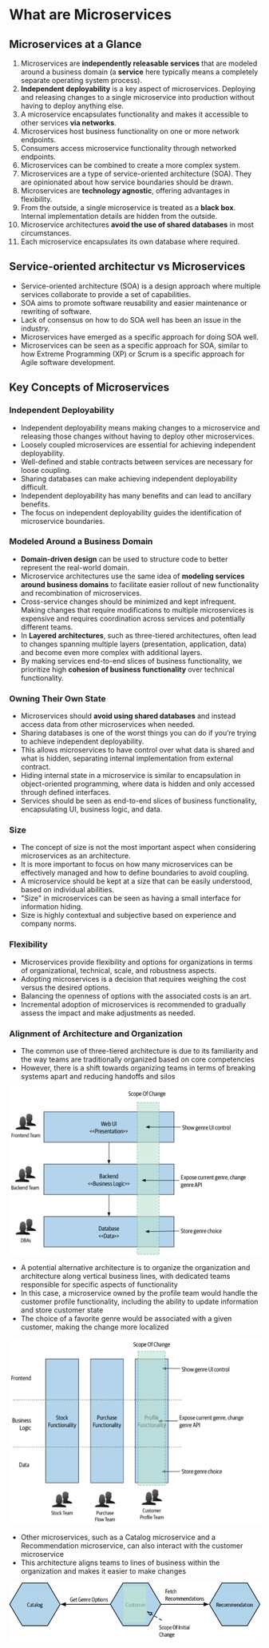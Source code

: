 # What are Microservices

## Microservices at a Glance

1. Microservices are **independently releasable services** that are modeled around a business domain (a **service** here typically means a completely separate operating system process).
6. **Independent deployability** is a key aspect of microservices. Deploying and releasing changes to a single microservice into production without having to deploy anything else.
2. A microservice encapsulates functionality and makes it accessible to other services **via networks**.
9. Microservices host business functionality on one or more network endpoints.
10. Consumers access microservice functionality through networked endpoints.
3. Microservices can be combined to create a more complex system.
5. Microservices are a type of service-oriented architecture (SOA). They are opinionated about how service boundaries should be drawn.
7. Microservices are **technology agnostic**, offering advantages in flexibility.
8. From the outside, a single microservice is treated as a **black box**. Internal implementation details are hidden from the outside.
12. Microservice architectures **avoid the use of shared databases** in most circumstances.
13. Each microservice encapsulates its own database where required.


## Service-oriented architectur vs Microservices

- Service-oriented architecture (SOA) is a design approach where multiple services collaborate to provide a set of capabilities.
- SOA aims to promote software reusability and easier maintenance or rewriting of software.
- Lack of consensus on how to do SOA well has been an issue in the industry.
- Microservices have emerged as a specific approach for doing SOA well.
- Microservices can be seen as a specific approach for SOA, similar to how Extreme Programming (XP) or Scrum is a specific approach for Agile software development.


## Key Concepts of Microservices

### Independent Deployability

- Independent deployability means making changes to a microservice and releasing those changes without having to deploy other microservices.
- Loosely coupled microservices are essential for achieving independent deployability.
- Well-defined and stable contracts between services are necessary for loose coupling.
- Sharing databases can make achieving independent deployability difficult.
- Independent deployability has many benefits and can lead to ancillary benefits.
- The focus on independent deployability guides the identification of microservice boundaries.


### Modeled Around a Business Domain

- **Domain-driven design** can be used to structure code to better represent the real-world domain.
- Microservice architectures use the same idea of **modeling services around business domains** to facilitate easier rollout of new functionality and recombination of microservices.
- Cross-service changes should be minimized and kept infrequent. Making changes that require modifications to multiple microservices is expensive and requires coordination across services and potentially different teams.
- In **Layered architectures**, such as three-tiered architectures, often lead to changes spanning multiple layers (presentation, application, data) and become even more complex with additional layers.
- By making services end-to-end slices of business functionality, we prioritize high **cohesion of business functionality** over technical functionality.


### Owning Their Own State

- Microservices should **avoid using shared databases** and instead access data from other microservices when needed.
- Sharing databases is one of the worst things you can do if you’re trying to achieve independent deployability.
- This allows microservices to have control over what data is shared and what is hidden, separating internal implementation from external contract.
- Hiding internal state in a microservice is similar to encapsulation in object-oriented programming, where data is hidden and only accessed through defined interfaces.
- Services should be seen as end-to-end slices of business functionality, encapsulating UI, business logic, and data.


### Size

- The concept of size is not the most important aspect when considering microservices as an architecture.
- It is more important to focus on how many microservices can be effectively managed and how to define boundaries to avoid coupling.
- A microservice should be kept at a size that can be easily understood, based on individual abilities.
- "Size" in microservices can be seen as having a small interface for information hiding.
- Size is highly contextual and subjective based on experience and company norms.


### Flexibility

- Microservices provide flexibility and options for organizations in terms of organizational, technical, scale, and robustness aspects.
- Adopting microservices is a decision that requires weighing the cost versus the desired options.
- Balancing the openness of options with the associated costs is an art.
- Incremental adoption of microservices is recommended to gradually assess the impact and make adjustments as needed.


### Alignment of Architecture and Organization

- The common use of three-tiered architecture is due to its familiarity and the way teams are traditionally organized based on core competencies
- However, there is a shift towards organizing teams in terms of breaking systems apart and reducing handoffs and silos

![](images/three-layer-arch.png)

- A potential alternative architecture is to organize the organization and architecture along vertical business lines, with dedicated teams responsible for specific aspects of functionality
- In this case, a microservice owned by the profile team would handle the customer profile functionality, including the ability to update information and store customer state
- The choice of a favorite genre would be associated with a given customer, making the change more localized

![](images/microservices-arch.png)

- Other microservices, such as a Catalog microservice and a Recommendation microservice, can also interact with the customer microservice
- This architecture aligns teams to lines of business within the organization and makes it easier to make changes

![](images/services-comm.png)
